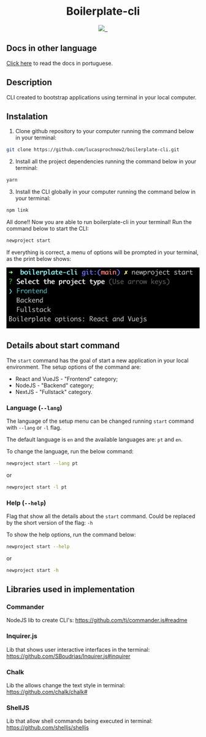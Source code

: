 <p align="center">
  <h1 align="center">Boilerplate-cli</h1>
</p>

<p align="center">
  <a aria-label="Javascript logo" href="https://developer.mozilla.org/">
    <img src="https://shields.io/badge/JavaScript-F7DF1E?logo=JavaScript&logoColor=000&style=for-the-badge">
  </a>
  <a aria-label="Node.js logo" href="https://nodejs.org/">
    <img alt="" src="https://img.shields.io/badge/Node.js-43853D?style=for-the-badge&logo=node.js&logoColor=white">
  </a>
  <a aria-label="CLI logo">
    <img alt="" src="https://img.shields.io/badge/CLI-000?style=for-the-badge&logo=gnu-bash&logoColor=white">
  </a>
</p> 

## Docs in other language 

[Click here](https://github.com/lucasprochnow2/boilerplate-cli/blob/main/README.md#boilerplate-cli) to read the docs in portuguese.

## Description

CLI created to bootstrap applications using terminal in your local computer.

## Instalation

1. Clone github repository to your computer running the command below in your terminal:
```zsh
git clone https://github.com/lucasprochnow2/boilerplate-cli.git
```
2. Install all the project dependencies running the command below in your terminal:
```zsh
yarn
```
3. Install the CLI globally in your computer running the command below in your terminal:
```zsh
npm link
```

All done!! Now you are able to run boilerplate-cli in your terminal! Run the command below to start the CLI:

```zsh
newproject start
```

If everything is correct, a menu of options will be prompted in your terminal, as the print below shows:

![CLI first menu](assets/first-menu.png)

## Details about start command

The `start` command has the goal of start a new application in your local environment. The setup options of the command are:


- React and VueJS -  "Frontend" category;
- NodeJS - "Backend" category;
- NextJS - "Fullstack" category.

### Language (`--lang`)

The language of the setup menu can be changed running `start` command with `--lang` or `-l` flag.

The default language is `en` and the available languages are: `pt` and `en`.

To change the language, run the below command:
```zsh
newproject start --lang pt
```
or 
```zsh
newproject start -l pt
```

### Help (`--help`)

Flag that show all the details about the `start` command. Could be replaced by the short version of the flag: `-h`

To show the help options, run the command below:
```zsh
newproject start --help
```
or 
```zsh
newproject start -h
```

## Libraries used in implementation

### Commander

NodeJS lib to create CLI's: https://github.com/tj/commander.js#readme

### Inquirer.js

Lib that shows user interactive interfaces in the terminal: https://github.com/SBoudrias/Inquirer.js#inquirer

### Chalk

Lib the allows change the text style in terminal: https://github.com/chalk/chalk#

### ShellJS

Lib that allow shell commands being executed in terminal: https://github.com/shelljs/shelljs
